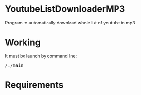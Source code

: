 # YoutubeListDownloaderMP3
Program to automatically download whole list of youtube in mp3.

<h1>Working</h1>
It must be launch by command line:
	<pre><download_path>/./main</pre>

<h1>Requirements</h1>